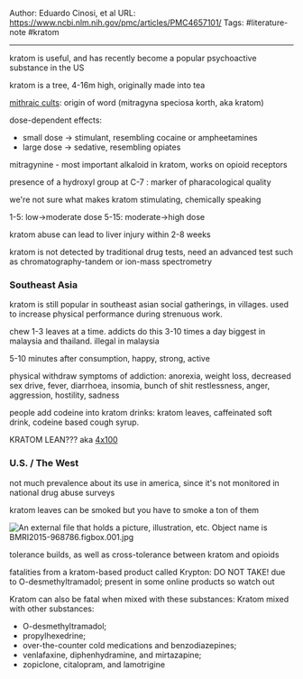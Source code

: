 Author: Eduardo Cinosi, et al
URL: https://www.ncbi.nlm.nih.gov/pmc/articles/PMC4657101/
Tags: #literature-note #kratom

---

kratom is useful, and has recently become a popular psychoactive substance in the US

kratom is a tree, 4-16m high, originally made into tea

[mithraic cults](https://en.wikipedia.org/wiki/Mithraism): origin of word (mitragyna speciosa korth, aka kratom)

dose-dependent effects:
- small dose -> stimulant, resembling cocaine or ampheetamines
- large dose -> sedative, resembling opiates

mitragynine - most important alkaloid in kratom, works on opioid receptors

presence of a hydroxyl group at C-7 : marker of pharacological quality

we're not sure what makes kratom stimulating, chemically speaking

1-5: low->moderate dose
5-15: moderate->high dose

kratom abuse can lead to liver injury within 2-8 weeks

kratom is not detected by traditional drug tests, need an advanced test such as chromatography-tandem or ion-mass spectrometry

### Southeast Asia
kratom is still popular in southeast asian social gatherings, in villages. used to increase physical performance during strenuous work.

chew 1-3 leaves at a time. addicts do this 3-10 times a day
biggest in malaysia and thailand. illegal in malaysia


5-10 minutes after consumption, happy, strong, active

physical withdraw symptoms of addiction: anorexia, weight loss, decreased sex drive, fever, diarrhoea, insomia, bunch of shit
restlessness, anger, aggression, hostility, sadness

people add codeine into kratom drinks: kratom leaves, caffeinated soft drink, codeine based cough syrup.

KRATOM LEAN??? aka [4x100](https://asset-pdf.scinapse.io/prod/2308834666/2308834666.pdf)


### U.S. / The West
not much prevalence about its use in america, since it's not monitored in national drug abuse surveys

kratom leaves can be smoked but you have to smoke a ton of them

![An external file that holds a picture, illustration, etc.
Object name is BMRI2015-968786.figbox.001.jpg](https://www.ncbi.nlm.nih.gov/pmc/articles/PMC4657101/bin/BMRI2015-968786.figbox.001.jpg "An external file that holds a picture, illustration, etc.
Object name is BMRI2015-968786.figbox.001.jpg")

tolerance builds, as well as cross-tolerance between kratom and opioids

fatalities from a kratom-based product called Krypton: DO NOT TAKE!
due to O-desmethyltramadol; present in some online products so watch out

Kratom can also be fatal when mixed with these substances:
Kratom mixed with other substances:  
- O-desmethyltramadol;  
- propylhexedrine;  
- over-the-counter cold medications and benzodiazepines;  
- venlafaxine, diphenhydramine, and mirtazapine;  
- zopiclone, citalopram, and lamotrigine